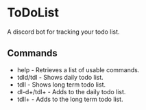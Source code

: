 # ToDoList
A discord bot for tracking your todo list.

## __Commands__
- help - Retrieves a list of usable commands.
- tdld/tdl - Shows daily todo list.
- tdll - Shows long term todo list.
- dl-d+/tdl+ - Adds to the daily todo list.
- tdll+ - Adds to the long term todo list.
